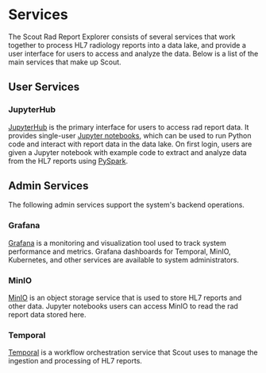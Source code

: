# Services

The Scout Rad Report Explorer consists of several services that work together to process HL7 radiology reports into a 
data lake, and provide a user interface for users to access and analyze the data. Below is a list of the main services
that make up Scout.

## User Services

### JupyterHub

[JupyterHub](https://jupyterhub.readthedocs.io/en/stable/) is the primary interface for users to access rad report data.
It provides single-user [Jupyter notebooks](https://jupyter.org/), which can be used to run Python code and interact 
with report data in the data lake. On first login, users are given a Jupyter notebook with example code to extract 
and analyze data from the HL7 reports using [PySpark](https://spark.apache.org/docs/latest/api/python/index.html).

## Admin Services

The following admin services support the system's backend operations.

### Grafana

[Grafana](https://grafana.com/) is a monitoring and visualization tool used to track system performance and metrics.
Grafana dashboards for Temporal, MinIO, Kubernetes, and other services are available to system administrators.

### MinIO

[MinIO](https://min.io/) is an object storage service that is used to store HL7 reports and other data. Jupyter 
notebooks users can access MinIO to read the rad report data stored here.

### Temporal

[Temporal](https://temporal.io/) is a workflow orchestration service that Scout uses to manage the ingestion and 
processing of HL7 reports.

